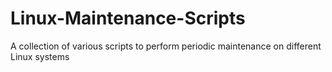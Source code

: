 # Linux-Maintenance-Scripts
A collection of various scripts to perform periodic maintenance on different Linux systems
